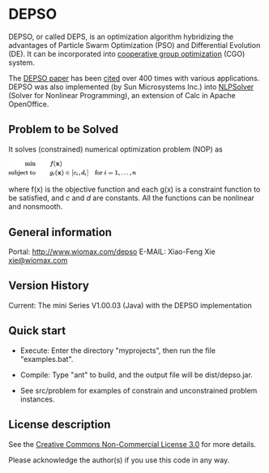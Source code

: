 DEPSO
========

DEPSO, or called DEPS, is an optimization algorithm hybridizing the advantages of Particle Swarm Optimization (PSO) and Differential Evolution (DE). It can be incorporated into [cooperative group optimization](http://www.wiomax.com/optimization) (CGO) system.

The [DEPSO paper](http://www.wiomax.com/team/xie/paper/SMCC03.pdf) has been [cited](https://scholar.google.com/scholar?&q=%22DEPSO%3A+hybrid+particle+swarm+with+differential+evolution+operator%22) over 400 times with various applications. DEPSO was also implemented (by Sun Microsystems Inc.) into [NLPSolver](https://wiki.openoffice.org/wiki/NLPSolver) (Solver for Nonlinear Programming), an extension of Calc in Apache OpenOffice.

Problem to be Solved
--------------------
It solves (constrained) numerical optimization problem (NOP) as

<img src="image/nop.png" width="50%" />

where f(x) is the objective function and each g(x) is a constraint function to be satisfied, and _c_ and _d_ are constants. All the functions can be nonlinear and nonsmooth.

General information
-------------------

Portal: http://www.wiomax.com/depso
E-MAIL: Xiao-Feng Xie <xie@wiomax.com>

Version History
-------------------

Current: The mini Series V1.00.03 (Java) with the DEPSO implementation

Quick start
-----------

- Execute: Enter the directory "myprojects", then run the file "examples.bat".

- Compile: Type "ant" to build, and the output file will be dist/depso.jar. 

- See src/problem for examples of constrain and unconstrained problem instances.

License description
-------------------

See the [Creative Commons Non-Commercial License 3.0](https://creativecommons.org/licenses/by-nc/3.0/us/) for more details.

Please acknowledge the author(s) if you use this code in any way.

